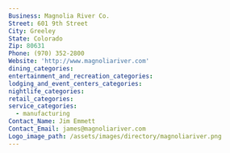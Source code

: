 ```yaml
---
Business: Magnolia River Co.
Street: 601 9th Street
City: Greeley
State: Colorado
Zip: 80631
Phone: (970) 352-2800
Website: 'http://www.magnoliariver.com'
dining_categories:
entertainment_and_recreation_categories:
lodging_and_event_centers_categories:
nightlife_categories:
retail_categories:
service_categories:
  - manufacturing
Contact_Name: Jim Emmett
Contact_Email: james@magnoliariver.com
Logo_image_path: /assets/images/directory/magnoliariver.png
---
```



